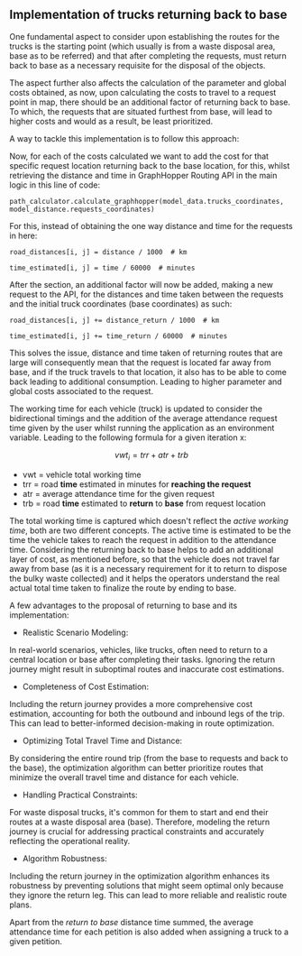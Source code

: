 ## Implementation of trucks returning back to base

One fundamental aspect to consider upon establishing the routes for the trucks is the starting point (which usually is 
from a waste disposal area, base as to be referred) and that after completing the requests, must return back to base
as a necessary requisite for the disposal of the objects.

The aspect further also affects the calculation of the parameter and global costs obtained, as now, upon calculating the
costs to travel to a request point in map, there should be an additional factor of returning back to base. To which, the
requests that are situated furthest from base, will lead to higher costs and would as a result, be least prioritized.

A way to tackle this implementation is to follow this approach:

Now, for each of the costs calculated we want to add the cost for that specific request location returning 
back to the base location, for this, whilst retrieving the distance and time in GraphHopper Routing API in the main
logic in this line of code:

`path_calculator.calculate_graphhopper(model_data.trucks_coordinates, model_distance.requests_coordinates)`

For this, instead of obtaining the one way distance and time for the requests in here:

`road_distances[i, j] = distance / 1000  # km`

`time_estimated[i, j] = time / 60000  # minutes`

After the section, an additional factor will now be added, making a new request to the API, for the distances and time taken between the requests and the initial truck coordinates (base coordinates) as such:

 `road_distances[i, j] += distance_return / 1000  # km`
 
 `time_estimated[i, j] += time_return / 60000  # minutes`

This solves the issue, distance and time taken of returning routes that are large will consequently mean that the 
request is located far away from base, and if the truck travels to that location, it also has to be able to come 
back leading to additional consumption. Leading to higher parameter and global costs associated to the request. 

The working time for each vehicle (truck) is updated to consider the bidirectional timings and the addition of the average attendance request time given by the user whilst running the application as an environment variable. Leading to the following formula for a given iteration x:

$$ vwt_i = trr + atr + trb $$

- vwt = vehicle total working time
- trr = road **time** estimated in minutes for **reaching the request**
- atr = average attendance time for the given request
- trb = road **time** estimated to **return** to **base** from request location

The total working time is captured which doesn't reflect the _active working time_, both are two different concepts. The active time is estimated to be the time the vehicle takes to reach the request in addition to the attendance time. Considering the returning back to base helps to add an additional layer of cost, as mentioned before, so that the vehicle does not travel far away from base (as it is a necessary requirement for it to return to dispose the bulky waste collected) and it helps the operators understand the real actual total time taken to finalize the route by ending to base.


A few advantages to the proposal of returning to base and its implementation:
- Realistic Scenario Modeling:

In real-world scenarios, vehicles, like trucks, often need to return to a central location or base after completing their tasks. Ignoring the return journey might result in suboptimal routes and inaccurate cost estimations.

- Completeness of Cost Estimation:

Including the return journey provides a more comprehensive cost estimation, accounting for both the outbound and inbound legs of the trip. This can lead to better-informed decision-making in route optimization.

- Optimizing Total Travel Time and Distance:

By considering the entire round trip (from the base to requests and back to the base), the optimization algorithm can better prioritize routes that minimize the overall travel time and distance for each vehicle.

- Handling Practical Constraints:

For waste disposal trucks, it's common for them to start and end their routes at a waste disposal area (base). Therefore, modeling the return journey is crucial for addressing practical constraints and accurately reflecting the operational reality.

- Algorithm Robustness:

Including the return journey in the optimization algorithm enhances its robustness by preventing solutions that might seem optimal only because they ignore the return leg. This can lead to more reliable and realistic route plans.

Apart from the _return to base_ distance time summed, the average attendance time for each petition is also added when assigning a truck to a given petition.
